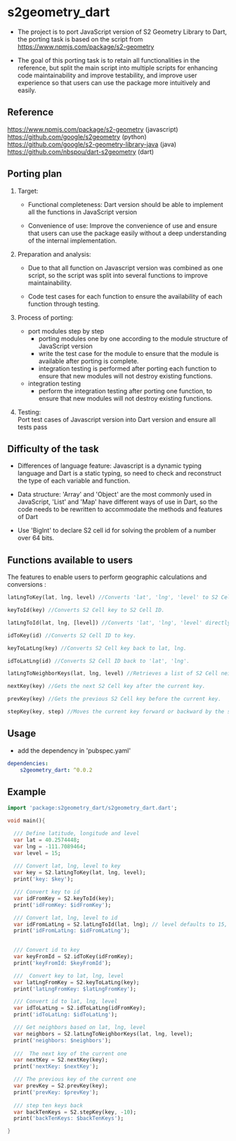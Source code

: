# s2geometry_dart

- The project is to port JavaScript version of S2 Geometry Library to Dart, the porting task is based on the script from  https://www.npmjs.com/package/s2-geometry

- The goal of this porting task is to retain all functionalities in the reference, but split the main script into multiple scripts for enhancing code maintainability and improve testability, and improve user experience so that users can use the package more intuitively and easily.

## Reference

https://www.npmjs.com/package/s2-geometry (javascript)  
https://github.com/google/s2geometry (python)   
https://github.com/google/s2-geometry-library-java (java)  
https://github.com/nbspou/dart-s2geometry (dart)

## Porting plan

1. Target:

    - Functional completeness: Dart version should be able to implement all the functions in JavaScript version
    
    - Convenience of use: Improve the convenience of use and ensure that users can use the package easily without a deep understanding of the internal implementation.

2. Preparation and analysis: 
    - Due to that all function on Javascript version was combined as one script, so the script was split into several functions to improve maintainability.

    - Code test cases for each function to ensure the availability of each function through testing.

3. Process of porting:
    - port modules step by step
        - porting modules one by one according to the module structure of JavaScript version
        - write the test case for the module to ensure that the module is available after porting is complete.
        - integration testing is performed after porting each function to ensure that new modules will not destroy existing functions.
    - integration testing
        - perform the integration testing after porting one function, to ensure that new modules will not destroy existing functions.
4. Testing:  
Port test cases of Javascript version into Dart version and ensure all tests pass 



## Difficulty of the task

- Differences of language feature: Javascript is a dynamic typing language and Dart is a static typing, so need to check and reconstruct the type of each variable and function.

- Data structure: 'Array' and 'Object' are the most commonly used in JavaScript, 'List' and 'Map' have different ways of use in Dart, so the code needs to be rewritten to accommodate the methods and features of Dart

- Use 'BigInt' to declare S2 cell id for solving the problem of a number over 64 bits.

## Functions available to users

The features to enable users to perform geographic calculations and conversions :

```dart
latLngToKey(lat, lng, level) //Converts 'lat', 'lng', 'level' to S2 Cell key.

keyToId(key) //Converts S2 Cell key to S2 Cell ID.

latLngToId(lat, lng, [level]) //Converts 'lat', 'lng', 'level' directly to S2 Cell ID. 'level' default to 15, use latLngToId(lat, lng, level = 10) to specific 'level'.

idToKey(id) //Converts S2 Cell ID to key.

keyToLatLng(key) //Converts S2 Cell key back to lat, lng.

idToLatLng(id) //Converts S2 Cell ID back to 'lat', 'lng'.

latLngToNeighborKeys(lat, lng, level) //Retrieves a list of S2 Cell neighbor keys for a given 'lat' and 'lng' at a specified level.

nextKey(key) //Gets the next S2 Cell key after the current key.

prevKey(key) //Gets the previous S2 Cell key before the current key.

stepKey(key, step) //Moves the current key forward or backward by the specified number of steps.
```

## Usage

- add the dependency in 'pubspec.yaml'

```yaml
dependencies:
    s2geometry_dart: ^0.0.2
```
## Example
```dart
import 'package:s2geometry_dart/s2geometry_dart.dart';

void main(){

  /// Define latitude, longitude and level
  var lat = 40.2574448;
  var lng = -111.7089464;
  var level = 15;
  
  /// Convert lat, lng, level to key 
  var key = S2.latLngToKey(lat, lng, level);
  print('key: $key');

  /// Convert key to id 
  var idFromKey = S2.keyToId(key);
  print('idFromKey: $idFromKey');

  /// Convert lat, lng, level to id 
  var idFromLatLng = S2.latLngToId(lat, lng); // level defaults to 15, use 'level = 10' to specify level ex.latLngToId(lat, lng, level = 10)
  print('idFromLatLng: $idFromLatLng');
  

  /// Convert id to key
  var keyFromId = S2.idToKey(idFromKey);
  print('keyFromId: $keyFromId');

  ///  Convert key to lat, lng, level
  var latLngFromKey = S2.keyToLatLng(key);
  print('latLngFromKey: $latLngFromKey');

  /// Convert id to lat, lng, level
  var idToLatLng = S2.idToLatLng(idFromKey);
  print('idToLatLng: $idToLatLng');

  /// Get neighbors based on lat, lng, level
  var neighbors = S2.latLngToNeighborKeys(lat, lng, level);
  print('neighbors: $neighbors');
  
  ///  The next key of the current one
  var nextKey = S2.nextKey(key);
  print('nextKey: $nextKey');

  /// The previous key of the current one
  var prevKey = S2.prevKey(key);
  print('prevKey: $prevKey'); 
  
  /// step ten keys back 
  var backTenKeys = S2.stepKey(key, -10);
  print('backTenKeys: $backTenKeys'); 

}
```

    


